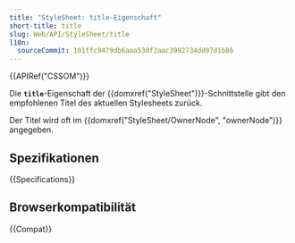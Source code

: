 ```yaml
---
title: "StyleSheet: title-Eigenschaft"
short-title: title
slug: Web/API/StyleSheet/title
l10n:
  sourceCommit: 101ffc9479db6aaa530f2aac3992734dd97d1b86
---
```


{{APIRef("CSSOM")}}

Die **`title`**-Eigenschaft der {{domxref("StyleSheet")}}-Schnittstelle gibt den empfohlenen Titel des aktuellen Stylesheets zurück.

Der Titel wird oft im {{domxref("StyleSheet/OwnerNode", "ownerNode")}} angegeben.

## Spezifikationen

{{Specifications}}

## Browserkompatibilität

{{Compat}}
